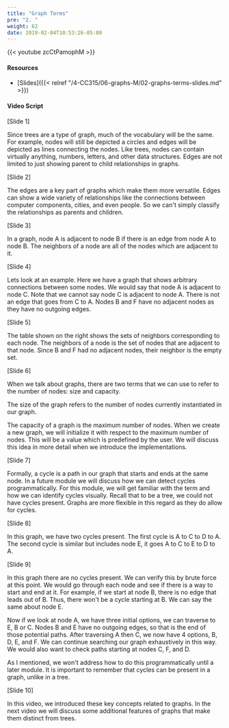 ```yaml
---
title: "Graph Terms"
pre: "2. "
weight: 62
date: 2019-02-04T10:53:26-05:00
---
```


{{< youtube zcCtPamophM >}}

#### Resources
* [Slides]({{< relref "/4-CC315/06-graphs-M/02-graphs-terms-slides.md" >}})

#### Video Script

[Slide 1]

Since trees are a type of graph, much of the vocabulary will be the same. For example, nodes will still be depicted a circles and edges will be depicted as lines connecting the nodes. Like trees, nodes can contain virtually anything, numbers, letters, and other data structures. Edges are not limited to just showing parent to child relationships in graphs. 


[Slide 2]

The edges are a key part of graphs which make them more versatile. Edges can show a wide variety of relationships like the connections between computer components, cities, and even people. So we can't simply classify the relationships as parents and children.


[Slide 3]

In a graph, node A is adjacent to node B if there is an edge from node A to node B. The neighbors of a node are all of the nodes which are adjacent to it. 


[Slide 4]

Lets look at an example. Here we have a graph that shows arbitrary connections between some nodes. We would say that node A is adjacent to node C. Note that we cannot say node C is adjacent to node A. There is not an edge that goes from C to A. Nodes B and F have no adjacent nodes as they have no outgoing edges. 


[Slide 5]

The table shown on the right shows the sets of neighbors corresponding to each node.
The neighbors of a node is the set of nodes that are adjacent to that node. Since B and F had no adjacent nodes, their neighbor is the empty set. 


[Slide 6]

When we talk about graphs, there are two terms that we can use to refer to the number of nodes: size and capacity.

The size of the graph refers to the number of nodes currently instantiated in our graph. 

The capacity of a graph is the maximum number of nodes. When we create a new graph, we will initialize it with respect to the maximum number of nodes. This will be a value which is predefined by the user. We will discuss this idea in more detail when we introduce the implementations. 


[Slide 7]

Formally, a cycle is a path in our graph that starts and ends at the same node. In a future module we will discuss how we can detect cycles programmatically. For this module, we will get familiar with the term and how we can identify cycles visually. Recall that to be a tree, we could not have cycles present. Graphs are more flexible in this regard as they do allow for cycles.

[Slide 8]

In this graph, we have two cycles present. The first cycle is A to C to D to A. The second cycle is similar but includes node E, it goes A to C to E to D to A. 

[Slide 9]

In this graph there are no cycles present. We can verify this by brute force at this point. We would go through each node and see if there is a way to start and end at it. For example, if we start at node B, there is no edge that leads out of B. Thus, there won't be a cycle starting at B. We can say the same about node E.

Now if we look at node A, we have three initial options, we can traverse to E, B or C. Nodes B and E have no outgoing edges, so that is the end of those potential paths. After traversing A then C, we now have 4 options, B, D, E, and F. We can continue searching our graph exhaustively in this way. We would also want to check paths starting at nodes C, F, and D. 

As I mentioned, we won't address how to do this programmatically until a later module. It is important to remember that cycles can be present in a graph, unlike in a tree. 


[Slide 10]

In this video, we introduced these key concepts related to graphs. In the next video we will discuss some additional features of graphs that make them distinct from trees. 